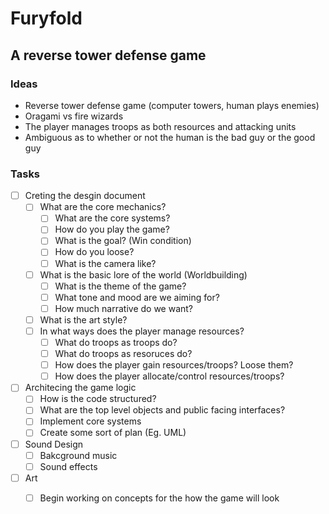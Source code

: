 # Furyfold

## A reverse tower defense game

### Ideas
- Reverse tower defense game (computer towers, human plays enemies)
- Oragami vs fire wizards
- The player manages troops as both resources and attacking units
- Ambiguous as to whether or not the human is the bad guy or the good guy

### Tasks
- [ ] Creting the desgin document
  - [ ] What are the core mechanics?
    - [ ] What are the core systems?
    - [ ] How do you play the game?
    - [ ] What is the goal? (Win condition)
    - [ ] How do you loose?
    - [ ] What is the camera like?
  - [ ] What is the basic lore of the world (Worldbuilding)
    - [ ] What is the theme of the game? 
    - [ ] What tone and mood are we aiming for?
    - [ ] How much narrative do we want?
  - [ ] What is the art style?
  - [ ] In what ways does the player manage resources?
    - [ ] What do troops as troops do? 
    - [ ] What do troops as resoruces do?
    - [ ] How does the player gain resources/troops? Loose them?
    - [ ] How does the player allocate/control resources/troops?
- [ ] Architecing the game logic
  - [ ] How is the code structured?
  - [ ] What are the top level objects and public facing interfaces?
  - [ ] Implement core systems
  - [ ] Create some sort of plan (Eg. UML)
- [ ] Sound Design
  - [ ] Bakcground music
  - [ ] Sound effects
- [ ] Art
  - [ ] Begin working on concepts for the how the game will look

